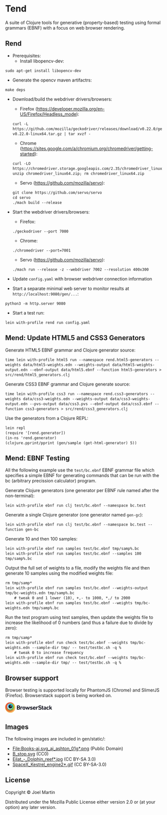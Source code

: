 # Tend

A suite of Clojure tools for generative (property-based) testing using
formal grammars (EBNF) with a focus on web browser rendering.

## Rend

* Prerequisites:
  * Install libopencv-dev:
```
sudo apt-get install libopencv-dev
```

  * Generate the opencv maven artifactrs:
```
make deps
```

* Download/build the webdriver drivers/browsers:
  * Firefox (https://developer.mozilla.org/en-US/Firefox/Headless_mode):
  ```
  curl -L https://github.com/mozilla/geckodriver/releases/download/v0.22.0/geckodriver-v0.22.0-linux64.tar.gz | tar xvzf -
  ```
  * Chrome (https://sites.google.com/a/chromium.org/chromedriver/getting-started):
  ```
  curl -LO https://chromedriver.storage.googleapis.com/2.35/chromedriver_linux64.zip
  unzip chromedriver_linux64.zip; rm chromedriver_linux64.zip
  ```
  * Servo (https://github.com/mozilla/servo):
  ```
  git clone https://github.com/servo/servo
  cd servo
  ./mach build --release
  ```

* Start the webdriver drivers/browsers:
  * Firefox:
  ```
  ./geckodriver --port 7000
  ```
  * Chrome:
  ```
  ./chromedriver --port=7001
  ```
  * Servo (https://github.com/mozilla/servo):
  ```
  ./mach run --release -z --webdriver 7002 --resolution 400x300
  ```

* Update `config.yaml` with browser webdriver connection information

* Start a separate minimal web server to monitor results
  at `http://localhost:9080/gen/...`:

```
python3 -m http.server 9080
```

* Start a test run:
```
lein with-profile rend run config.yaml
```

## Mend: Update HTML5 and CSS3 Generators

Generate HTML5 EBNF grammar and Clojure generator source:

```
time lein with-profile html5 run --namespace rend.html5-generators --weights data/html5-weights.edn --weights-output data/html5-weights-output.edn --ebnf-output data/html5.ebnf --function html5-generators > src/rend/html5_generators.clj
```

Generate CSS3 EBNF grammar and Clojure generate source:

```
time lein with-profile css3 run --namespace rend.css3-generators --weights data/css3-weights.edn --weights-output data/css3-weights-output.edn --pvs-output data/css3.pvs --ebnf-output data/css3.ebnf --function css3-generators > src/rend/css3_generators.clj
```

Use the generators from a Clojure REPL:

```
lein repl
(require '[rend.generator])
(in-ns 'rend.generator)
(clojure.pprint/pprint (gen/sample (get-html-generator) 5))
```

## Mend: EBNF Testing

All the following example use the `test/bc.ebnf` EBNF grammar file
which specifies a simple EBNF for generating commands that can be run
with the bc (arbitrary precission calculator) program.

Generate Clojure generators (one generator per EBNF rule named after
the non-terminal):

```
lein with-profile ebnf run clj test/bc.ebnf --namespace bc.test
```

Generate a single Clojure generator (one generator named `gen-gc`):

```
lein with-profile ebnf run clj test/bc.ebnf --namespace bc.test --function gen-bc
```

Generate 10 and then 100 samples:

```
lein with-profile ebnf run samples test/bc.ebnf tmp/samp%.bc
lein with-profile ebnf run samples test/bc.ebnf --samples 100 tmp/samp%.bc
```

Output the full set of weights to a file, modify the weights file and
then generate 10 samples using the modified weights file:

```
rm tmp/samp*
lein with-profile ebnf run samples test/bc.ebnf --weights-output tmp/bc-weights.edn tmp/samp%.bc
    # tweak 0 and 1 lower (10), +,- to 1000, *,/ to 2000
lein with-profile ebnf run samples test/bc.ebnf --weights tmp/bc-weights.edn tmp/samp%.bc
```

Run the test program using test samples, then update the weights file
to increase the likelihood of 0 numbers (and thus a failure due to
divide by zero):

```
rm tmp/samp*
lein with-profile ebnf run check test/bc.ebnf --weights tmp/bc-weights.edn --sample-dir tmp/ -- test/testbc.sh -q %
    # tweak 0 to increase frequency
lein with-profile ebnf run check test/bc.ebnf --weights tmp/bc-weights.edn --sample-dir tmp/ -- test/testbc.sh -q %
```

## Browser support

Browser testing is supported locally for PhantomJS (Chrome) and
SlimerJS (Firefox). Browserstack support is being worked on.

![BrowserStack](imgs/browserstack-logo.png)

## Images

The following images are included in gen/static/:

* [File:Books-aj.svg\_aj\_ashton\_01g\*.png](https://commons.wikimedia.org/wiki/Openclipart#/media/File:Books-aj.svg_aj_ashton_01g.png) (Public Domain)
* [B\_stop.svg](https://commons.wikimedia.org/wiki/Openclipart#/media/File:B_stop.svg) (CC0)
* [Eilat_-_Dolphin\_reef\*.jpg](https://commons.wikimedia.org/wiki/Dolphin#/media/File:Eilat_-_Dolphin_reef.jpg) (CC BY-SA 3.0)
* [SpaceX\_Kestrel\_engine2\*.gif](https://commons.wikimedia.org/wiki/File:SpaceX_Kestrel_engine2.gif) (CC BY-SA-3.0)

## License

Copyright © Joel Martin

Distributed under the Mozilla Public License either version 2.0 or (at
your option) any later version.
